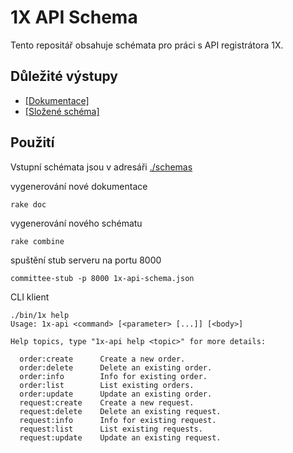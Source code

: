 # 1X API Schema

Tento repositář obsahuje schémata pro práci s API registrátora 1X.

## Důležité výstupy

* [[Dokumentace]](./docs/1x-api.md)
* [[Složené schéma]](./1x-api-schema.json)

## Použití

Vstupní schémata jsou v adresáři [./schemas](./schemas)

vygenerování nové dokumentace

```shell
rake doc
```

vygenerování nového schématu

```shell
rake combine
```

spuštění stub serveru na portu 8000

```shell
committee-stub -p 8000 1x-api-schema.json
```

CLI klient

```shell
./bin/1x help
Usage: 1x-api <command> [<parameter> [...]] [<body>]

Help topics, type "1x-api help <topic>" for more details:

  order:create      Create a new order.
  order:delete      Delete an existing order.
  order:info        Info for existing order.
  order:list        List existing orders.
  order:update      Update an existing order.
  request:create    Create a new request.
  request:delete    Delete an existing request.
  request:info      Info for existing request.
  request:list      List existing requests.
  request:update    Update an existing request.
```
